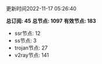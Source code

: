 更新时间2022-11-17 05:26:40

**总订阅: 45**
**总节点: 1097**
**有效节点: 183**
- ssr节点: 12
- ss节点: 3
- trojan节点: 27
- v2ray节点: 141
